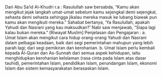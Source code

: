 Dari Abu Sa’id Al-Khudri r.a : Rasulullah saw bersabda, “Kamu akan mengikut jejak langkah umat-umat sebelum kamu sejengkal demi sejengkal, sehasta demi sehasta sehingga jikalau mereka masuk ke lubang biawak pun kamu akan mengikuti mereka.” Sahabat bertanya, ‘Ya Rasulullah, apakah Yahudi dan Nasrani yang kau maksudkan?’ Nabi saw menjawab, “Siapa lagi kalau bukan mereka.” [Riwayat Muslim] Penjelasan dan Pengajaran : a. Umat Islam akan mengikut cara hidup orang-orang Yahudi dan Nasrani dalam pelbagai keadaan, baik dari segi pemerintahan mahupun yang lebih parah lagi; dari segi pemikiran dan kerohanian. b. Umat Islam perlu kembali kepada Al-Quran dan As-Sunnah dari semua aspek kehidupan, iaitu menghidupkan kerohanian keIslaman (rasa cinta pada Islam atas dasar tauhid), pemerintahan Islam, pendidikan Islam, perundangan Islam, ekonomi Islam dan sistem kemasyarakatan berasaskan Islam.
